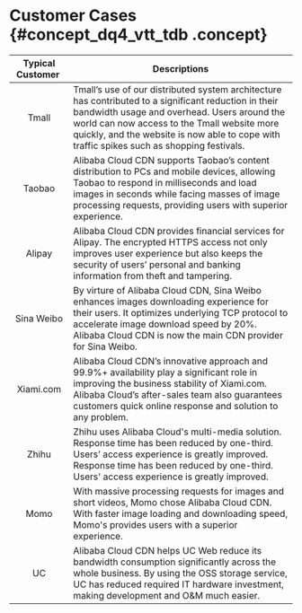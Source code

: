 # Customer Cases {#concept_dq4_vtt_tdb .concept}

|Typical Customer |Descriptions|
|:---------------:|------------|
|Tmall|Tmall’s use of our distributed system architecture has contributed to a significant reduction in their bandwidth usage and overhead. Users around the world can now access to the Tmall website more quickly, and the website is now able to cope with traffic spikes such as shopping festivals.|
|Taobao|Alibaba Cloud CDN supports Taobao’s content distribution to PCs and mobile devices, allowing Taobao to respond in milliseconds and load images in seconds while facing masses of image processing requests, providing users with superior experience.|
|Alipay|Alibaba Cloud CDN provides financial services for Alipay. The encrypted HTTPS access not only improves user experience but also keeps the security of users’ personal and banking information from theft and tampering.|
|Sina Weibo|By virture of Alibaba Cloud CDN, Sina Weibo enhances images downloading experience for their users. It optimizes underlying TCP protocol to accelerate image download speed by 20%. Alibaba Cloud CDN is now the main CDN provider for Sina Weibo.|
|Xiami.com|Alibaba Cloud CDN’s innovative approach and 99.9%+ availability play a significant role in improving the business stability of Xiami.com.  Alibaba Cloud’s after-sales team also guarantees customers quick online response and solution to any problem.|
|Zhihu|Zhihu uses Alibaba Cloud's multi-media solution. Response time has been reduced by one-third. Users’ access experience is greatly improved. Response time has been reduced by one-third. Users' access experience is greatly improved.|
|Momo|With massive processing requests for images and short videos, Momo chose Alibaba Cloud CDN. With faster image loading and downloading speed, Momo's provides users with a superior experience.|
|UC|Alibaba Cloud CDN helps UC Web reduce its bandwidth consumption significantly across the whole business. By using the OSS storage service, UC has reduced required IT hardware investment, making development and O&M much easier.|


